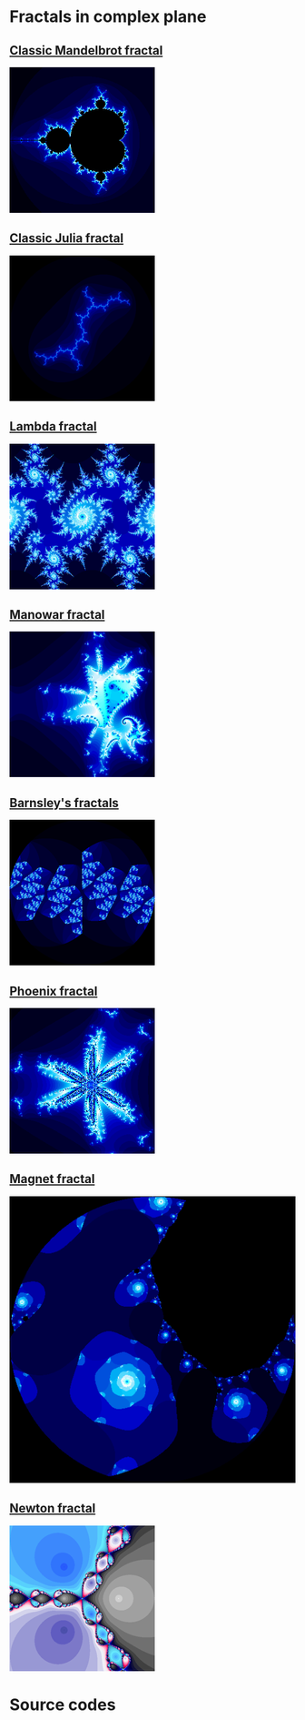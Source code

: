# Fractals in complex plane

## [Classic Mandelbrot fractal](mandelbrot.md)

[![Mandelbrot](mandelbrot_small.png)](mandelbrot.md)



## [Classic Julia fractal](julia.md)

[![Julia](julia_small.png)](julia.md)



## [Lambda fractal](lambda.md)

[![Lambda](lambda_small.png)](lambda.md)



## [Manowar fractal](manowar.md)

[![Manowar](manowar_small.png)](manowar.md)



## [Barnsley's fractals](barnsley.md)

[![Barnsley](barnsley_small.png)](barnsley.md)



## [Phoenix fractal](phoenix.md)

[![Phoenix](phoenix_small.png)](phoenix.md)



## [Magnet fractal](magnet.md)

[![Magnet](magnet_small.png)](magnet.md)



## [Newton fractal](newton.md)

[![Newton](newton_small.png)](newton.md)



# Source codes

